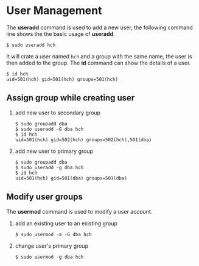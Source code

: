 User Management
===============

The **useradd** command is used to add a new user, the following command line
shows the the basic usage of **useradd**.

    $ sudo useradd hch

It will crate a user named `hch` and a group with the same name, the user is
then added to the group. The **id** command can show the details of a user.

    $ id hch
    uid=501(hch) gid=501(hch) groups=501(hch)


Assign group while creating user
--------------------------------

1.  add new user to secondary group

        $ sudo groupadd dba
        $ sudo useradd -G dba hch
        $ id hch
        uid=501(hch) gid=502(hch) groups=502(hch),501(dba)

2.  add new user to primary group

        $ sudo groupadd dba
        $ sudo useradd -g dba hch
        $ id hch
        uid=501(hch) gid=501(dba) groups=501(dba)


Modify user groups
------------------

The **usermod** command is used to modify a user account.

1.  add an existing user to an existing group

        $ sudo usermod -a -G dba hch

2.  change user's primary group

        $ sudo usermod -g dba hch